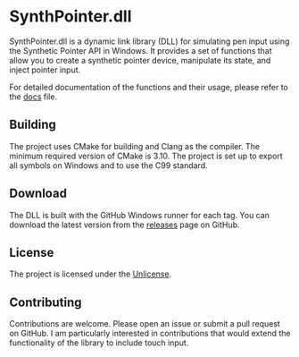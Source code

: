 # SynthPointer.dll

SynthPointer.dll is a dynamic link library (DLL) for simulating pen input using the Synthetic Pointer API in Windows. It provides a set of functions that allow you to create a synthetic pointer device, manipulate its state, and inject pointer input.

For detailed documentation of the functions and their usage, please refer to the [docs](docs.md) file.

## Building

The project uses CMake for building and Clang as the compiler. The minimum required version of CMake is 3.10. The project is set up to export all symbols on Windows and to use the C99 standard.

## Download

The DLL is built with the GitHub Windows runner for each tag. You can download the latest version from the [releases](https://github.com/Sett17/SynthPointer.dll/releases) page on GitHub.

## License

The project is licensed under the [Unlicense](LICENSE).

## Contributing

Contributions are welcome. Please open an issue or submit a pull request on GitHub. I am particularly interested in contributions that would extend the functionality of the library to include touch input.
